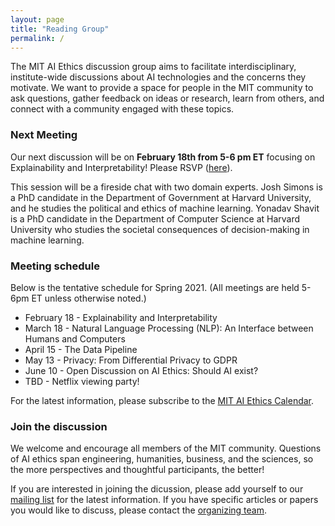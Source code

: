 ```yaml
---
layout: page
title: "Reading Group"
permalink: /
---
```


The MIT AI Ethics discussion group aims to facilitate interdisciplinary, institute-wide discussions about AI technologies and the concerns they motivate. We want to provide a space for people in the MIT community to ask questions, gather feedback on ideas or research, learn from others, and connect with a community engaged with these topics. 

### Next Meeting

Our next discussion will be on <b>February 18th from 5-6 pm ET</b> focusing on Explainability and Interpretability! Please RSVP ([here](https://docs.google.com/forms/d/e/1FAIpQLScJhFfk8JQodzi3V0hZPpb1VZn_6jNolbFuqMQmULR4F8MgYQ/viewform)). 

This session will be a fireside chat with two domain experts. Josh Simons is a PhD candidate in the Department of Government at Harvard University, and he studies the political and ethics of machine learning. Yonadav Shavit is a PhD candidate in the Department of Computer Science at Harvard University who studies the societal consequences of decision-making in machine learning. 

### Meeting schedule

Below is the tentative schedule for Spring 2021. (All meetings are held 5-6pm ET unless otherwise noted.)
* February 18 - Explainability and Interpretability 
* March 18 - Natural Language Processing (NLP): An Interface between Humans and Computers 
* April 15 - The Data Pipeline
* May 13 - Privacy: From Differential Privacy to GDPR 
* June 10 - Open Discussion on AI Ethics: Should AI exist? 
* TBD - Netflix viewing party!

For the latest information, please subscribe to the [MIT AI Ethics Calendar](https://calendar.google.com/calendar/u/0/embed?src=uqgrqa3k3rnkpl33rj37bqu5o4@group.calendar.google.com&ctz=America/New_York).

### Join the discussion

We welcome and encourage all members of the MIT community. Questions of AI ethics span engineering, humanities, business, and the sciences, so the more perspectives and thoughtful participants, the better! 

If you are interested in joining the dicussion, please add yourself to our [mailing list](https://groups.mit.edu/webmoira/list/ai-ethics) for the latest information. If you have specific articles or papers you would like to discuss, please contact the [organizing team](https://mitaiethics.github.io/organizers). 
